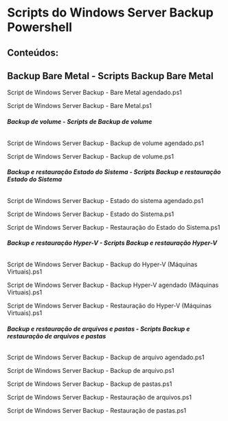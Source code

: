 # Scripts do Windows Server Backup Powershell

## **Conteúdos:**


## **Backup Bare Metal - Scripts Backup Bare Metal**

Script de Windows Server Backup - Bare Metal agendado.ps1

Script de Windows Server Backup - Bare Metal.ps1


###### **Backup de volume - Scripts de Backup de volume**

Script de Windows Server Backup - Backup de volume agendado.ps1

Script de Windows Server Backup - Backup de volume.ps1


 ###### **Backup e restauração Estado do Sistema - Scripts Backup e restauração Estado do Sistema**

Script de Windows Server Backup - Estado do sistema agendado.ps1

Script de Windows Server Backup - Estado do Sistema.ps1

Script de Windows Server Backup - Restauração do Estado do Sistema.ps1


###### **Backup e restauração Hyper-V - Scripts Backup e restauração Hyper-V**

Script de Windows Server Backup -  Backup do Hyper-V (Máquinas Virtuais).ps1

Script de Windows Server Backup - Backup Hyper-V agendado (Máquinas Virtuais).ps1

Script de Windows Server Backup - Restauração do Hyper-V (Máquinas Virtuais).ps1


###### **Backup e restauração de arquivos e pastas - Scripts Backup e restauração de arquivos e pastas**

Script de Windows Server Backup - Backup de arquivo agendado.ps1

Script de Windows Server Backup - Backup de arquivo.ps1

Script de Windows Server Backup - Backup de pastas.ps1

Script de Windows Server Backup - Restauração de arquivos.ps1

Script de Windows Server Backup - Restauração de pastas.ps1
